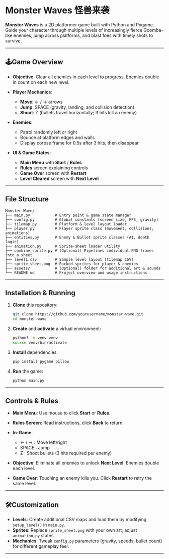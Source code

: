 # Monster Waves 怪兽来袭

**Monster Waves** is a 2D platformer game built with Python and Pygame. Guide your character through multiple levels of increasingly fierce Goomba-like enemies, jump across platforms, and blast foes with timely shots to survive.

---

## 🕹Game Overview

* **Objective**: Clear all enemies in each level to progress. Enemies double in count on each new level.
* **Player Mechanics**:

  * **Move**: ← / → arrows
  * **Jump**: SPACE (gravity, landing, and collision detection)
  * **Shoot**: Z (bullets travel horizontally; 3 hits kill an enemy)
* **Enemies**:

  * Patrol randomly left or right
  * Bounce at platform edges and walls
  * Display corpse frame for 0.5s after 3 hits, then disappear
* **UI & Game States**:

  * **Main Menu** with **Start** / **Rules**
  * **Rules** screen explaining controls
  * **Game Over** screen with **Restart**
  * **Level Cleared** screen with **Next Level**

---

## File Structure

```
Monster Wave/
├── main.py           # Entry point & game state manager
├── config.py         # Global constants (screen size, FPS, gravity)
├── tilemap.py        # Platform & level layout loader
├── player.py         # Player sprite class (movement, collisions, animations)
├── entities.py       # Enemy & Bullet sprite classes (AI, death logic)
├── animation.py      # Sprite-sheet loader utility
├── combine_sprite.py # (Optional) Pipelines individual PNG frames into a sheet
├── level1.csv        # Sample level layout (tilemap CSV)
├── sprite_sheet.png  # Packed sprites for player & enemies
├── assets/           # (Optional) folder for additional art & sounds
└── README.md         # Project overview and usage instructions
```

---

## Installation & Running

1. **Clone** this repository:

   ```bash
   git clone https://github.com/yourusername/monster-wave.git
   cd monster-wave
   ```
2. **Create** and **activate** a virtual environment:

   ```bash
   python3 -m venv venv
   source venv/bin/activate
   ```
3. **Install** dependencies:

   ```bash
   pip install pygame pillow
   ```
4. **Run** the game:

   ```bash
   python main.py
   ```

---

## Controls & Rules

* **Main Menu**: Use mouse to click **Start** or **Rules**.
* **Rules Screen**: Read instructions, click **Back** to return.
* **In-Game**:

  * ← / → : Move left/right
  * SPACE : Jump
  * Z     : Shoot bullets (3 hits required per enemy)
* **Objective**: Eliminate all enemies to unlock **Next Level**. Enemies double each level.
* **Game Over**: Touching an enemy kills you. Click **Restart** to retry the same level.

---

## 🛠Customization

* **Levels**: Create additional CSV maps and load them by modifying `setup_level()` in `main.py`.
* **Sprites**: Replace `sprite_sheet.png` with your own art; adjust `animation.py` states.
* **Mechanics**: Tweak `config.py` parameters (gravity, speeds, bullet count) for different gameplay feel.

---
